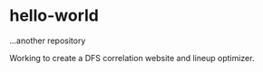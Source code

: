 # hello-world
...another repository

Working to create a DFS correlation website and lineup optimizer.
